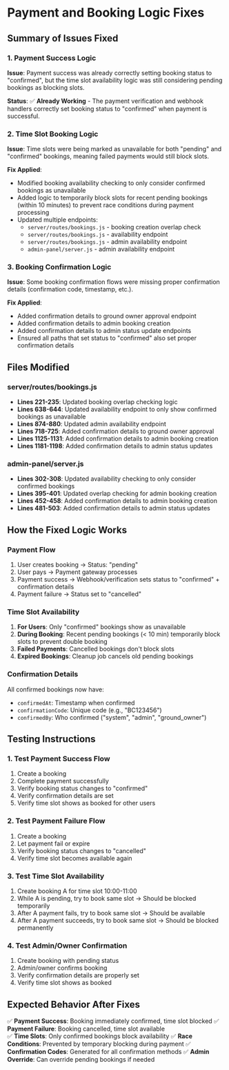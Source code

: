 # Payment and Booking Logic Fixes

## Summary of Issues Fixed

### 1. **Payment Success Logic**
**Issue**: Payment success was already correctly setting booking status to "confirmed", but the time slot availability logic was still considering pending bookings as blocking slots.

**Status**: ✅ **Already Working** - The payment verification and webhook handlers correctly set booking status to "confirmed" when payment is successful.

### 2. **Time Slot Booking Logic** 
**Issue**: Time slots were being marked as unavailable for both "pending" and "confirmed" bookings, meaning failed payments would still block slots.

**Fix Applied**:
- Modified booking availability checking to only consider confirmed bookings as unavailable
- Added logic to temporarily block slots for recent pending bookings (within 10 minutes) to prevent race conditions during payment processing
- Updated multiple endpoints:
  - `server/routes/bookings.js` - booking creation overlap check
  - `server/routes/bookings.js` - availability endpoint 
  - `server/routes/bookings.js` - admin availability endpoint
  - `admin-panel/server.js` - admin availability endpoint

### 3. **Booking Confirmation Logic**
**Issue**: Some booking confirmation flows were missing proper confirmation details (confirmation code, timestamp, etc.).

**Fix Applied**:
- Added confirmation details to ground owner approval endpoint
- Added confirmation details to admin booking creation
- Added confirmation details to admin status update endpoints
- Ensured all paths that set status to "confirmed" also set proper confirmation details

## Files Modified

### server/routes/bookings.js
- **Lines 221-235**: Updated booking overlap checking logic
- **Lines 638-644**: Updated availability endpoint to only show confirmed bookings as unavailable  
- **Lines 874-880**: Updated admin availability endpoint
- **Lines 718-725**: Added confirmation details to ground owner approval
- **Lines 1125-1131**: Added confirmation details to admin booking creation
- **Lines 1181-1198**: Added confirmation details to admin status updates

### admin-panel/server.js
- **Lines 302-308**: Updated availability checking to only consider confirmed bookings
- **Lines 395-401**: Updated overlap checking for admin booking creation
- **Lines 452-458**: Added confirmation details to admin booking creation
- **Lines 481-503**: Added confirmation details to admin status updates

## How the Fixed Logic Works

### Payment Flow
1. User creates booking → Status: "pending"
2. User pays → Payment gateway processes
3. Payment success → Webhook/verification sets status to "confirmed" + confirmation details
4. Payment failure → Status set to "cancelled"

### Time Slot Availability
1. **For Users**: Only "confirmed" bookings show as unavailable
2. **During Booking**: Recent pending bookings (< 10 min) temporarily block slots to prevent double booking
3. **Failed Payments**: Cancelled bookings don't block slots
4. **Expired Bookings**: Cleanup job cancels old pending bookings

### Confirmation Details
All confirmed bookings now have:
- `confirmedAt`: Timestamp when confirmed
- `confirmationCode`: Unique code (e.g., "BC123456")  
- `confirmedBy`: Who confirmed ("system", "admin", "ground_owner")

## Testing Instructions

### 1. Test Payment Success Flow
1. Create a booking
2. Complete payment successfully
3. Verify booking status changes to "confirmed"
4. Verify confirmation details are set
5. Verify time slot shows as booked for other users

### 2. Test Payment Failure Flow  
1. Create a booking
2. Let payment fail or expire
3. Verify booking status changes to "cancelled"
4. Verify time slot becomes available again

### 3. Test Time Slot Availability
1. Create booking A for time slot 10:00-11:00
2. While A is pending, try to book same slot → Should be blocked temporarily
3. After A payment fails, try to book same slot → Should be available
4. After A payment succeeds, try to book same slot → Should be blocked permanently

### 4. Test Admin/Owner Confirmation
1. Create booking with pending status
2. Admin/owner confirms booking
3. Verify confirmation details are properly set
4. Verify time slot shows as booked

## Expected Behavior After Fixes

✅ **Payment Success**: Booking immediately confirmed, time slot blocked
✅ **Payment Failure**: Booking cancelled, time slot available  
✅ **Time Slots**: Only confirmed bookings block availability
✅ **Race Conditions**: Prevented by temporary blocking during payment
✅ **Confirmation Codes**: Generated for all confirmation methods
✅ **Admin Override**: Can override pending bookings if needed
